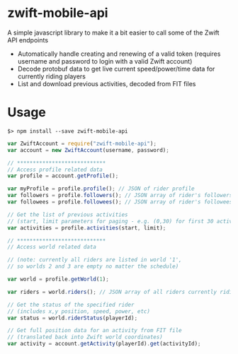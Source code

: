 ﻿# zwift-mobile-api
A simple javascript library to make it a bit easier to call some of the Zwift API endpoints

* Automatically handle creating and renewing of a valid token (requires username and password to login with a valid Zwift account)
* Decode protobuf data to get live current speed/power/time data for currently riding players
* List and download previous activities, decoded from FIT files

# Usage

```
$> npm install --save zwift-mobile-api
```

```javascript
var ZwiftAccount = require("zwift-mobile-api");
var account = new ZwiftAccount(username, password);

// ****************************
// Access profile related data
var profile = account.getProfile();

var myProfile = profile.profile(); // JSON of rider profile
var followers = profile.followers(); // JSON array of rider's followers
var followees = profile.followees(); // JSON array of rider's followees

// Get the list of previous activities 
// (start, limit parameters for paging - e.g. (0,30) for first 30 activities)
var activities = profile.activities(start, limit);

// ****************************
// Access world related data

// (note: currently all riders are listed in world '1',
// so worlds 2 and 3 are empty no matter the schedule)

var world = profile.getWorld(1);

var riders = world.riders(); // JSON array of all riders currently riding

// Get the status of the specified rider
// (includes x,y position, speed, power, etc)
var status = world.riderStatus(playerId);

// Get full position data for an activity from FIT file
// (translated back into Zwift world coordinates)
var activity = account.getActivity(playerId).get(activityId);

```
